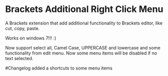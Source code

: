 Brackets Additional Right Click Menu
================

A Brackets extension that add additional functionality to Brackets editor, like cut, copy, paste.

Works on windows 7!!! :)

Now support select all, Camel Case, UPPERCASE and lowercase and some functionality from edit menu. Now some menu items will be disabled if no text selected.

#Changelog
added a shortcuts to some menu items